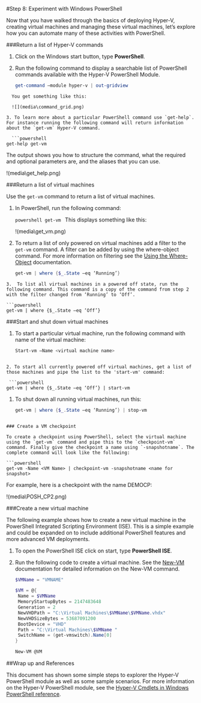 #Step 8: Experiment with Windows PowerShell

Now that you have walked through the basics of deploying Hyper-V, creating virtual machines and managing these virtual machines, let’s explore how you can automate many of these activities with PowerShell.

###Return a list of Hyper-V commands

1.  Click on the Windows start button, type **PowerShell**.
2.  Run the following command to display a searchable list of PowerShell commands available with the Hyper-V PowerShell Module.
    
    ```powershell
    get-command –module hyper-v | out-gridview


```
  You get something like this:

  ![](media\command_grid.png)

3. To learn more about a particular PowerShell command use `get-help`. For instance running the following command will return information about the `get-vm` Hyper-V command.

  ```powershell
get-help get-vm

```

 The output shows you how to structure the command, what the required and optional parameters are, and the aliases that you can use.

!(media\get_help.png)

###Return a list of virtual machines

Use the `get-vm` command to return a list of virtual machines.

1.  In PowerShell, run the following command:
    
    `powershell
    get-vm
    `
    This displays something like this:
    
    !(media\get_vm.png)
2.  To return a list of only powered on virtual machines add a filter to the `get-vm` command.
    A filter can be added by using the where-object command.
    For more information on filtering see the [Using the Where-Object](https://technet.microsoft.com/en-us/library/ee177028.aspx) documentation.
    
    ```powershell
    get-vm | where {$_.State –eq ‘Running’}


 ```
3.  To list all virtual machines in a powered off state, run the following command. This command is a copy of the command from step 2 with the filter changed from ‘Running’ to ‘Off’.

 ```powershell
 get-vm | where {$_.State –eq ‘Off’}

 ```


###Start and shut down virtual machines

1.  To start a particular virtual machine, run the following command with name of the virtual machine:
    
    ```powershell
    Start-vm –Name <virtual machine name>


 ```

2. To start all currently powered off virtual machines, get a list of those machines and pipe the list to the 'start-vm' command:

  ```powershell
 get-vm | where {$_.State –eq ‘Off’} | start-vm

 ```

1.  To shut down all running virtual machines, run this:
    
    ```powershell
    get-vm | where {$_.State –eq ‘Running’} | stop-vm


 ```

### Create a VM checkpoint

To create a checkpoint using PowerShell, select the virtual machine using the `get-vm` command and pipe this to the `checkpoint-vm` command. Finally give the checkpoint a name using `-snapshotname`. The complete command will look like the following:

 ```powershell
 get-vm -Name <VM Name> | checkpoint-vm -snapshotname <name for snapshot>

 ```

For example, here is a checkpoint with the name DEMOCP:

!(media\POSH_CP2.png)

###Create a new virtual machine

The following example shows how to create a new virtual machine in the PowerShell Integrated Scripting Environment (ISE).
This is a simple example and could be expanded on to include additional PowerShell features and more advanced VM deployments.

1.  To open the PowerShell ISE click on start, type **PowerShell ISE**.
2.  Run the following code to create a virtual machine.
    See the [New-VM](https://technet.microsoft.com/en-us/library/hh848537.aspx) documentation for detailed information on the New-VM command.
    
    ```powershell
    $VMName = "VMNAME"
    
    $VM = @{
     Name = $VMName 
     MemoryStartupBytes = 2147483648
     Generation = 2
     NewVHDPath = "C:\Virtual Machines\$VMName\$VMName.vhdx"
     NewVHDSizeBytes = 53687091200
     BootDevice = "VHD"
     Path = "C:\Virtual Machines\$VMName "
     SwitchName = (get-vmswitch).Name[0]
    }
    
    New-VM @VM
    ```

##Wrap up and References

This document has shown some simple steps to explorer the Hyper-V PowerShell module as well as some sample scenarios.
For more information on the Hyper-V PowerShell module, see the [Hyper-V Cmdlets in Windows PowerShell reference](https://technet.microsoft.com/%5Clibrary/Hh848559.aspx).


